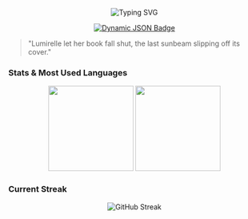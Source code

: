 <p align="center">
  <img src="https://readme-typing-svg.demolab.com?font=Lobster+Two&duration=3000&pause=100&color=FFEE6F&center=true&vCenter=true&multiline=true&width=500&height=100&lines=The+only+way+to+do+great+work+is+to+love+what+you+do.;And+life+is+an+inevitable+work+for+everyone.;Please+say+%22love+u%22+to+the+life!" alt="Typing SVG"" alt="Typing SVG" />
</p>

<p align="center">
  <a target="_blank" href="https://github.com/lumirelle">
    <img alt="Dynamic JSON Badge" src="https://img.shields.io/badge/dynamic/json?url=https%3A%2F%2Fapi.spencerwoo.com%2Fsubstats%2F%3Fsource%3Dgithub%26queryKey%3Dlumirelle&query=%24.data.totalSubs&suffix=%20followers&logo=github&label=GitHub">
  </a>
</p>

> "Lumirelle let her book fall shut, the last sunbeam slipping off its cover."

### Stats & Most Used Languages

<div align="center">
  <span>
    <img height="170px" src="https://github-readme-stats.vercel.app/api?username=lumirelle&theme=ambient_gradient" />
  </span>
  <span>
    <img height="170px" src="https://github-readme-stats.vercel.app/api/top-langs/?username=lumirelle&layout=compact&langs_count=8&theme=ambient_gradient" />
  </span>
</div>

### Current Streak

<div align="center">
  <img src="https://streak-stats.demolab.com/?user=lumirelle&theme=ambient-gradient" alt="GitHub Streak" />
</div>
